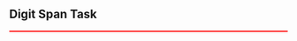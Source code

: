 

## Digit Span Task

<html>
<head>
  <title>Digit Span</title>
  <script src = "https://ajax.googleapis.com/ajax/libs/jquery/1.11.1/jquery.min.js"></script>
  <script src = "Digit Span/jsPsych-master-6.1/jspsych.js"></script>
  <script src = "Digit Span/jsPsych-master-6.1/plugins/jspsych-instructions.js"></script>
  <script src = "Digit Span/jsPsych-master-6.1/plugins/jspsych-html-keyboard-response.js"></script>
  <script src = "Digit Span/jsPsych-master-6.1/plugins/jspsych-html-button-response.js"></script>
  <script src = "Digit Span/jsPsych-master-6.1/plugins/jspsych-call-function.js"></script>
  <script src = "Digit Span/jsPsych-master-6.1/plugins/jspsych-external-html.js"></script>
  <script src = "Digit Span/jsPsych-master-6.1/plugins/edited/jspsych-multi-html-no-response.js"></script>
  <script src = "Digit Span/jsPsych-master-6.1/plugins/edited/jspsych-html-button-multi-response.js"></script>
  <link href="Digit Span/jsPsych-master-6.1/css/jspsych.css" rel="stylesheet" type="text/css">

  <script src = "Digit Span/tasks/digit_span.js"></script>
</head>

<body>
<div id="jspsych-display" style="border: 1px solid red;">
</div>

</body>

<script>

/************* Timeline *************/
var timeline = [];
var browser_interactions = [];

//Define the experiment timeline
// Digit Span
timeline = timeline.concat(
  DS_timeline,
);

/************ Extra information for Data **************/

/* Unique ID for each participant */
// returns random number between 0 and 99999999
var unique_number = Math.floor(Math.random() * 100000000);

/* Time and Date */
// Returns the date and time task was started
var date_completed = new Date();
var dd = date_completed.getDate();
var mm = date_completed.getMonth()+1; //January is 0!
var yyyy = date_completed.getFullYear();
var hour = date_completed.getHours();
var min = date_completed.getMinutes();
var secs = date_completed.getSeconds();

if(dd<10) { dd='0'+dd }
if(mm<10) { mm='0'+mm }
if(hour<10) {hour = '0'+hour}
if(min<10) { min='0'+min}
if(secs<10) {secs='0'+secs}

date_completed = dd+'/'+mm+'/'+yyyy;
var time_completed = hour + ":" + min + ":" + secs;

// Adds this info to the data
jsPsych.data.addProperties({
  date_completed: date_completed,
  time_completed: time_completed,
  unique_ID: unique_number
});

// Interaction data
// Things like clicks away from the window etc.
// Can be useful to track attention to the task
var log_interactions = {
  type: "call-function",
  func: function() {
    var interaction_data = jsPsych.data.getInteractionData();
    jsPsych.data.addProperties({browser_interactions: interaction_data.json()})
  }
}
// Push these at the end of the experiment
timeline.push(log_interactions);
jsPsych.init({
  timeline: timeline,
  display_element: "jspsych-display"
})

</script>

</html>

